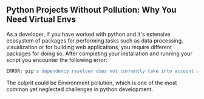 ## Python Projects Without Pollution: Why You Need Virtual Envs

As a developer, if you have worked with python and it's extensive ecosystem of packages for performing tasks such as data processing, visualization or for building web applications, you require different packages for doing so. After completing your installation and running your script you encounter the following error:

```bash
ERROR: pip's dependency resolver does not currently take into account all the packages that are installed. This behaviour is the source of the following dependency conflicts.
```

The culprit could be  Environment pollution, which is one of the most common yet neglected challenges in python development.